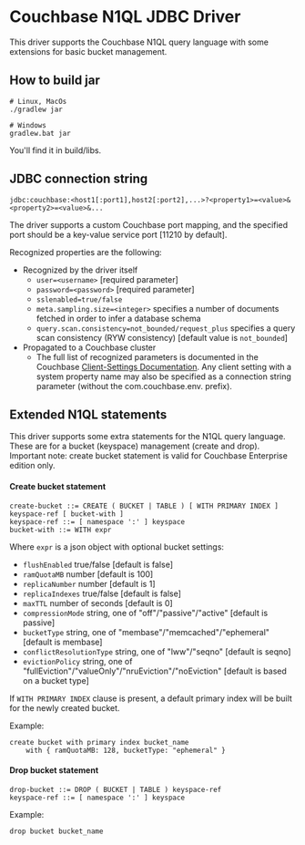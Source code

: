 # Couchbase N1QL JDBC Driver

This driver supports the Couchbase N1QL query language with some extensions for basic bucket management. 

## How to build jar
```
# Linux, MacOs
./gradlew jar

# Windows
gradlew.bat jar
```

You'll find it in build/libs.

## JDBC connection string

```
jdbc:couchbase:<host1[:port1],host2[:port2],...>?<property1>=<value>&<property2>=<value>&...
```

The driver supports a custom Couchbase port mapping, and the specified port should be a key-value service port [11210 by default].

Recognized properties are the following:
  * Recognized by the driver itself
      * `user=<username>` [required parameter]
      * `password=<password>` [required parameter]
      * `sslenabled=true/false`
      * `meta.sampling.size=<integer>` specifies a number of documents fetched in order to infer a database schema
      * `query.scan.consistency=not_bounded/request_plus` specifies a query scan consistency (RYW consistency) [default value is `not_bounded`]
  * Propagated to a Couchbase cluster
      * The full list of recognized parameters is documented in the Couchbase [Client-Settings Documentation](https://docs.couchbase.com/java-sdk/current/ref/client-settings.html).
      Any client setting with a system property name may also be specified as a connection string parameter (without the com.couchbase.env. prefix).


## Extended N1QL statements

This driver supports some extra statements for the N1QL query language. These are for a bucket (keyspace) management (create and drop). 
Important note: create bucket statement is valid for Couchbase Enterprise edition only.

#### Create bucket statement
```
create-bucket ::= CREATE ( BUCKET | TABLE ) [ WITH PRIMARY INDEX ] keyspace-ref [ bucket-with ] 
keyspace-ref ::= [ namespace ':' ] keyspace
bucket-with ::= WITH expr
```
Where `expr` is a json object with optional bucket settings:
  * `flushEnabled` true/false [default is false]
  * `ramQuotaMB` number [default is 100]
  * `replicaNumber` number [default is 1]
  * `replicaIndexes` true/false [default is false]
  * `maxTTL` number of seconds [default is 0]
  * `compressionMode` string, one of "off"/"passive"/"active" [default is passive]
  * `bucketType` string, one of "membase"/"memcached"/"ephemeral" [default is membase]
  * `conflictResolutionType` string, one of "lww"/"seqno" [default is seqno]
  * `evictionPolicy` string, one of "fullEviction"/"valueOnly"/"nruEviction"/"noEviction" [default is based on a bucket type]

If `WITH PRIMARY INDEX` clause is present, a default primary index will be built for the newly created bucket.

Example:
```
create bucket with primary index bucket_name 
    with { ramQuotaMB: 128, bucketType: "ephemeral" }
```
#### Drop bucket statement
```
drop-bucket ::= DROP ( BUCKET | TABLE ) keyspace-ref
keyspace-ref ::= [ namespace ':' ] keyspace
```

Example:
```
drop bucket bucket_name
```
